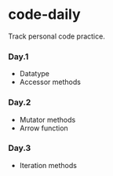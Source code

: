 # code-daily

Track personal code practice.

### Day.1

- Datatype
- Accessor methods

### Day.2

- Mutator methods
- Arrow function

### Day.3

- Iteration methods
